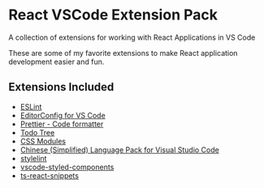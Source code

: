 # React VSCode Extension Pack

A collection of extensions for working with React Applications in VS Code

These are some of my favorite extensions to make React application development easier and fun.

## Extensions Included

- [ESLint](https://marketplace.visualstudio.com/items?itemName=dbaeumer.vscode-eslint)
- [EditorConfig for VS Code](https://marketplace.visualstudio.com/items?itemName=EditorConfig.EditorConfig)
- [Prettier - Code formatter](https://marketplace.visualstudio.com/items?itemName=esbenp.prettier-vscode&WT.mc_id=marketplace-pack-sdras)
- [Todo Tree](https://marketplace.visualstudio.com/items?itemName=Gruntfuggly.todo-tree)
- [CSS Modules](https://marketplace.visualstudio.com/items?itemName=clinyong.vscode-css-modules)
- [Chinese (Simplified) Language Pack for Visual Studio Code](https://marketplace.visualstudio.com/items?itemName=MS-CEINTL.vscode-language-pack-zh-hans)
- [stylelint](https://marketplace.visualstudio.com/items?itemName=stylelint.vscode-stylelint)
- [vscode-styled-components](https://marketplace.visualstudio.com/items?itemName=jpoissonnier.vscode-styled-components)
- [ts-react-snippets](https://marketplace.visualstudio.com/items?itemName=xieqingtian.ts-react-snippets)
